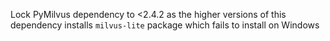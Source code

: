 Lock PyMilvus dependency to <2.4.2 as the higher versions of this dependency installs `milvus-lite` package which fails to install on Windows
